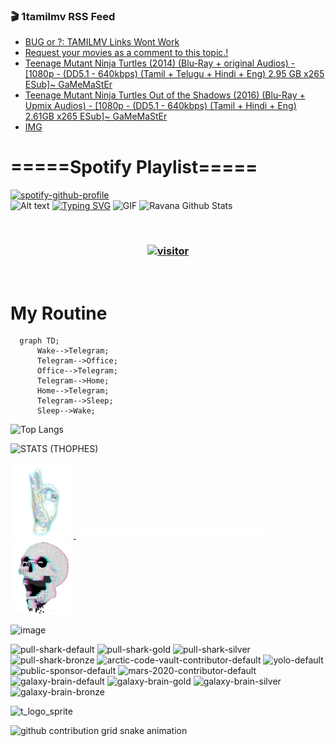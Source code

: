 ### 🎬 1tamilmv RSS Feed

<!-- BLOG-POST-LIST:START -->
- [BUG or ?: TAMILMV Links Wont Work](https://www.1tamilmv.cloud/index.php?/forums/topic/164525-bug-or-tamilmv-links-wont-work/&do=findComment&comment=329019)
- [Request your movies as a comment to this topic.!](https://www.1tamilmv.cloud/index.php?/forums/topic/79-request-your-movies-as-a-comment-to-this-topic/&do=findComment&comment=329015)
- [Teenage Mutant Ninja Turtles &lpar;2014&rpar; &lpar;Blu-Ray + original Audios&rpar; - [1080p - &lpar;DD5.1 - 640kbps&rpar; &lpar;Tamil + Telugu + Hindi + Eng&rpar; 2.95 GB x265 ESub]~ GaMeMaStEr](https://www.1tamilmv.cloud/index.php?/forums/topic/164521-teenage-mutant-ninja-turtles-2014-blu-ray-original-audios-1080p-dd51-640kbps-tamil-telugu-hindi-eng-295-gb-x265-esub~-gamemaster/&do=findComment&comment=329014)
- [Teenage Mutant Ninja Turtles Out of the Shadows &lpar;2016&rpar; &lpar;Blu-Ray + Upmix Audios&rpar; - [1080p - &lpar;DD5.1 - 640kbps&rpar; &lpar;Tamil + Hindi + Eng&rpar; 2.61GB x265 ESub]~ GaMeMaStEr](https://www.1tamilmv.cloud/index.php?/forums/topic/164520-teenage-mutant-ninja-turtles-out-of-the-shadows-2016-blu-ray-upmix-audios-1080p-dd51-640kbps-tamil-hindi-eng-261gb-x265-esub~-gamemaster/&do=findComment&comment=329013)
- [IMG](https://www.1tamilmv.cloud/index.php?/gallery/image/34-img/)
<!-- BLOG-POST-LIST:END -->

# =====Spotify Playlist=====
[![spotify-github-profile](https://spotify-github-profile.vercel.app/api/view?uid=31rfzgmuvvewegdlxvlev4ynz4vu&cover_image=true&theme=default&bar_color=53b14f&bar_color_cover=true)](https://ravana69.github.io/rss)
</br>
![Alt text](https://spotify-recently-played-readme.vercel.app/api?user=31rfzgmuvvewegdlxvlev4ynz4vu)
[![Typing SVG](https://readme-typing-svg.herokuapp.com?color=%2336BCF7&center=true&vCenter=true&multiline=true&height=81&lines=I+AM+RAVANA;CONTACT+ME+ON+TELEGRAM%3A+%40R4V4N4)](https://git.io/typing-svg)
<img align="centre" height="400px" width="490px" alt="GIF" src="https://github.com/ravana69/ravana69/blob/master/rvm.gif" />
![Ravana Github Stats](https://github-readme-stats.vercel.app/api?username=ravana69&&show_icons=true&theme=radical)

<br />
<h3 align="center"> <a href="https://t.me/r4v4n4"><img src="https://profile-counter.glitch.me/ravana69/count.svg" alt="visitor" width="600"></a> </h3>
</br>

<H1>My Routine</H1>

```mermaid
  graph TD;
      Wake-->Telegram;
      Telegram-->Office;
      Office-->Telegram;
      Telegram-->Home;
      Home-->Telegram;
      Telegram-->Sleep;
      Sleep-->Wake;
```
![Top Langs](https://github-readme-stats.vercel.app/api/top-langs/?username=ravana69&&show_icons=true&theme=radical)

![STATS (THOPHES)](https://github-profile-trophy.vercel.app/?username=ravana69&theme=gruvbox&margin-w=10&margin-h=15&column=8)
<br />
<p align="left">
    <a href="#">
        <img width="20%" src="./assets/images/hand.gif" alt="" />
    </a>
    <a href="#">
        <img width="59%" src="./assets/images/spacer.png" alt="" >
    </a>
    <a href="#">
        <img width="20%" src="./assets/images/skull.gif" alt="" />
    </a>
</p>


![image](https://user-images.githubusercontent.com/47528708/175298537-0623dc00-7b1a-4ec1-b5b1-71768763a234.png)

<img width="148" alt="pull-shark-default" src="https://user-images.githubusercontent.com/47528708/175266634-4235fb81-4cf9-4128-9c7a-b7c044cde5b5.png"> <img width="148" alt="pull-shark-gold" src="https://user-images.githubusercontent.com/47528708/175268594-acb9b27a-7f8e-4181-8900-171a981e2d56.png"> <img width="148" alt="pull-shark-silver" src="https://user-images.githubusercontent.com/47528708/175266702-c880884d-eb71-46fb-b857-3135442e06c6.png"> <img width="148" alt="pull-shark-bronze" src="https://user-images.githubusercontent.com/47528708/175266723-735f9146-b8aa-44f8-aa99-c06aad45e8fa.png"> <img width="148" alt="arctic-code-vault-contributor-default" src="https://user-images.githubusercontent.com/47528708/175267501-e1fbbb8f-c2b2-4882-b865-2ac4debef26c.png"> <img width="148" alt="yolo-default" src="https://user-images.githubusercontent.com/47528708/175267654-281a1880-1129-4b7b-bf2f-de5dd2bc5afa.png"> <img width="148" alt="public-sponsor-default" src="https://user-images.githubusercontent.com/47528708/175268448-2e78cc75-fb25-4d76-bd22-7df520446b45.png"> <img width="148" alt="mars-2020-contributor-default" src="https://user-images.githubusercontent.com/47528708/175268475-de6d987a-3be9-4353-86a5-23b422559355.png"> <img width="148" alt="galaxy-brain-default" src="https://user-images.githubusercontent.com/47528708/175298882-7ad69eb8-4d11-45a0-af56-ce2c179fe466.png"> <img width="148" alt="galaxy-brain-gold" src="https://user-images.githubusercontent.com/47528708/175269058-04760273-d9f7-468b-9151-fb654d7c4057.png"> <img width="148" alt="galaxy-brain-silver" src="https://user-images.githubusercontent.com/47528708/175269395-4035bb40-f404-4178-b963-8a4b2973158a.png"> <img width="148" alt="galaxy-brain-bronze" src="https://user-images.githubusercontent.com/47528708/175269034-5aed3e95-5a28-44f3-8cf1-5fc804604869.png">

![t_logo_sprite](https://user-images.githubusercontent.com/47528708/175293007-21ff1792-1fca-4be3-bcae-12fdc3aa414f.svg)




![github contribution grid snake animation](https://raw.githubusercontent.com/ravana69/ravana69/output/github-contribution-grid-snake-dark.svg#gh-dark-mode-only)
